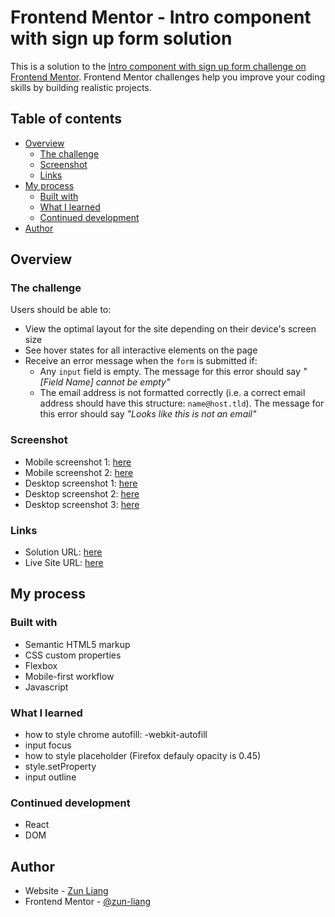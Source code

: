 # Frontend Mentor - Intro component with sign up form solution

This is a solution to the [Intro component with sign up form challenge on Frontend Mentor](https://www.frontendmentor.io/challenges/intro-component-with-signup-form-5cf91bd49edda32581d28fd1). Frontend Mentor challenges help you improve your coding skills by building realistic projects. 

## Table of contents

- [Overview](#overview)
  - [The challenge](#the-challenge)
  - [Screenshot](#screenshot)
  - [Links](#links)
- [My process](#my-process)
  - [Built with](#built-with)
  - [What I learned](#what-i-learned)
  - [Continued development](#continued-development)
- [Author](#author)


## Overview

### The challenge

Users should be able to:

- View the optimal layout for the site depending on their device's screen size
- See hover states for all interactive elements on the page
- Receive an error message when the `form` is submitted if:
  - Any `input` field is empty. The message for this error should say *"[Field Name] cannot be empty"*
  - The email address is not formatted correctly (i.e. a correct email address should have this structure: `name@host.tld`). The message for this error should say *"Looks like this is not an email"*

### Screenshot

- Mobile screenshot 1: [here](./screenshots/screenshot-mobile-1.png)
- Mobile screenshot 2: [here](./screenshots/screenshot-mobile-2.png)
- Desktop screenshot 1: [here](./screenshots/screenshot-desktop-1.png)
- Desktop screenshot 2: [here](./screenshots/screenshot-desktop-2.png)
- Desktop screenshot 3: [here](./screenshots/screenshot-desktop-3.png)

### Links

- Solution URL: [here](https://www.frontendmentor.io/solutions/intro-component-with-signup-form-using-html-css-and-js-C-LQg2R3Kn)
- Live Site URL: [here](https://zun-liang.github.io/intro-component-with-signup-form-master/)

## My process

### Built with

- Semantic HTML5 markup
- CSS custom properties
- Flexbox
- Mobile-first workflow
- Javascript

### What I learned

- how to style chrome autofill: -webkit-autofill
- input focus
- how to style placeholder (Firefox defauly opacity is 0.45)
- style.setProperty
- input outline


### Continued development

- React
- DOM

## Author

- Website - [Zun Liang](https://zun-liang.github.io/)
- Frontend Mentor - [@zun-liang](https://www.frontendmentor.io/profile/zun-liang)
